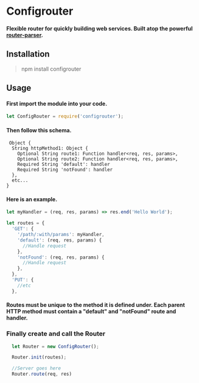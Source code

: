 # **Configrouter**

#### Flexible router for quickly building web services. Built atop the powerful [router-parser](https://github.com/rcs/route-parser).

## Installation

> npm install configrouter

## Usage

#### First import the module into your code.

```js
let ConfigRouter = require('configrouter');
```

#### Then follow this schema.

```
 Object {
  String httpMethod1: Object {
    Optional String route1: Function handler<req, res, params>,
    Optional String route2: Function handler<req, res, params>,
    Required String 'default': handler
    Required String 'notFound': handler
  },
  etc...
}
```

#### Here is an example.

```js
let myHandler = (req, res, params) => res.end('Hello World');

let routes = {
  'GET': {
    '/path/:with/params': myHandler,
    'default': (req, res, params) {
      //Handle request
    },
    'notFound': (req, res, params) {
      //Handle request
    },
  },
  'PUT': {
    //etc
  },
```

#### Routes must be unique to the method it is defined under. Each parent HTTP method must contain a "default" and "notFound" route and handler.

### Finally create and call the Router

```js
  let Router = new ConfigRouter();

  Router.init(routes);

  //Server goes here
  Router.route(req, res)
```

